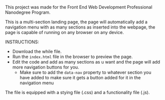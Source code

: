 This project was made for the Front End Web Development Professional Nanodegree Program.

This is a multi-section landing page, the page will automatically add a navigation menu with as many sections as inserted into the webpage, the page is capable of running on any browser on any device.

INSTRUCTIONS:

- Download the while file.
- Run the `index.html` file in the browser to preview the page.
- Edit the code and add as many sections as u want and the page will add more navigation buttons for you.
    - Make sure to add the `data-nav` property to whatever section you have added to make sure it gets a button added   for it in the navigation menu

The file is equipped with a stying file (.css) and a functionality file (.js).
